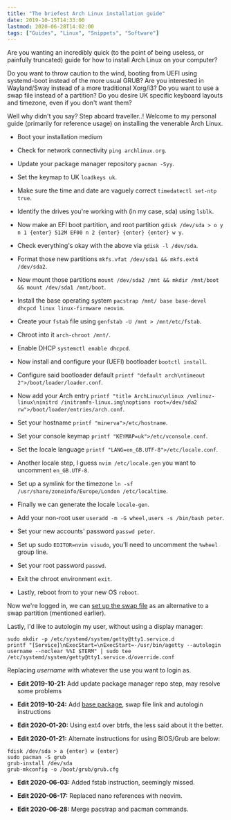```yaml
---
title: "The briefest Arch Linux installation guide"
date: 2019-10-15T14:33:00
lastmod: 2020-06-28T14:02:00
tags: ["Guides", "Linux", "Snippets", "Software"]
---
```


Are you wanting an incredibly quick (to the point of being useless, or painfully truncated) guide for how to install Arch Linux on your computer?

Do you want to throw caution to the wind, booting from UEFI using systemd-boot instead of the more usual GRUB? Are you interested in Wayland/Sway instead of a more traditional Xorg/i3? Do you want to use a swap file instead of a partition? Do you desire UK specific keyboard layouts and timezone, even if you don't want them?

Well why didn't you say? Step aboard traveller..! Welcome to my personal guide (primarily for reference usage) on installing the venerable Arch Linux.

* Boot your installation medium

* Check for network connectivity `ping archlinux.org`.

* Update your package manager repository `pacman -Syy`.

* Set the keymap to UK `loadkeys uk`.

* Make sure the time and date are vaguely correct `timedatectl set-ntp true`.

* Identify the drives you're working with (in my case, sda) using `lsblk`.

* Now make an EFI boot partition, and root partition `gdisk /dev/sda > o y n 1 {enter} 512M EF00 n 2 {enter} {enter} {enter} w y`.

* Check everything's okay with the above via `gdisk -l /dev/sda`.

* Format those new partitions `mkfs.vfat /dev/sda1 && mkfs.ext4 /dev/sda2`.

* Now mount those partitions `mount /dev/sda2 /mnt && mkdir /mnt/boot && mount /dev/sda1 /mnt/boot`.

* Install the base operating system `pacstrap /mnt/ base base-devel dhcpcd linux linux-firmware neovim`.

* Create your `fstab` file using `genfstab -U /mnt > /mnt/etc/fstab`.

* Chroot into it `arch-chroot /mnt/`.

* Enable DHCP `systemctl enable dhcpcd`.

* Now install and configure your (UEFI) bootloader `bootctl install`.

* Configure said bootloader default `printf "default arch\ntimeout 2">/boot/loader/loader.conf`.

* Now add your Arch entry `printf "title ArchLinux\nlinux /vmlinuz-linux\ninitrd /initramfs-linux.img\noptions root=/dev/sda2 rw">/boot/loader/entries/arch.conf`.

* Set your hostname `printf "minerva">/etc/hostname`.

* Set your console keymap `printf "KEYMAP=uk">/etc/vconsole.conf`.

* Set the locale language `printf "LANG=en_GB.UTF-8">/etc/locale.conf`.

* Another locale step, I guess `nvim /etc/locale.gen` you want to uncomment `en_GB.UTF-8`.

* Set up a symlink for the timezone `ln -sf /usr/share/zoneinfo/Europe/London /etc/localtime`.

* Finally we can generate the locale `locale-gen`.

* Add your non-root user `useradd -m -G wheel,users -s /bin/bash peter`.

* Set your new accounts' password `passwd peter`.

* Set up sudo `EDITOR=nvim visudo`, you'll need to uncomment the `%wheel` group line.

* Set your root password `passwd`.

* Exit the chroot environment `exit`.

* Lastly, reboot from to your new OS `reboot`.

Now we're logged in, we can [set up the swap file](/blog/2019/06/10/swap-file-linux/) as an alternative to a swap partition (mentioned earlier).

Lastly, I'd like to autologin my user, without using a display manager:
```
sudo mkdir -p /etc/systemd/system/getty@tty1.service.d
printf "[Service]\nExecStart=\nExecStart=-/usr/bin/agetty --autologin username --noclear %%I $TERM" | sudo tee /etc/systemd/system/getty@tty1.service.d/override.conf
```
Replacing *username* with whatever the use you want to login as.

* **Edit 2019-10-21:** Add update package manager repo step, may resolve some problems

* **Edit 2019-10-24:** Add [base package](https://www.archlinux.org/news/base-group-replaced-by-mandatory-base-package-manual-intervention-required/), swap file link and autologin instructions

* **Edit 2020-01-20:** Using ext4 over btrfs, the less said about it the better.

* **Edit 2020-01-21:** Alternate instructions for using BIOS/Grub are below:
```
fdisk /dev/sda > a {enter} w {enter}
sudo pacman -S grub
grub-install /dev/sda
grub-mkconfig -o /boot/grub/grub.cfg
```

* **Edit 2020-06-03:** Added fstab instruction, seemingly missed.

* **Edit 2020-06-17:** Replaced nano references with neovim.

* **Edit 2020-06-28:** Merge pacstrap and pacman commands.
